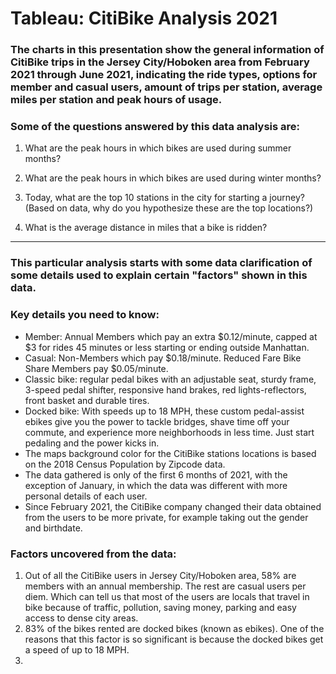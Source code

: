 # Tableau: CitiBike Analysis 2021

### The charts in this presentation show the general information of CitiBike trips in the Jersey City/Hoboken area from February 2021 through June 2021, indicating the ride types, options for member and casual users, amount of trips per station, average miles per station and peak hours of usage.

### Some of the questions answered by this data analysis are:
1. What are the peak hours in which bikes are used during summer months?

2. What are the peak hours in which bikes are used during winter months?

3. Today, what are the top 10 stations in the city for starting a journey? (Based on data, why do you hypothesize these are the top locations?)

4. What is the average distance in miles that a bike is ridden?
---
### This particular analysis starts with some data clarification of some details used to explain certain "factors" shown in this data.
### Key details you need to know:
- Member: Annual Members which pay an extra $0.12/minute, capped at $3 for rides 45 minutes or less starting or ending outside Manhattan.
- Casual: Non-Members which pay $0.18/minute. Reduced Fare Bike Share Members pay $0.05/minute.
- Classic bike: regular pedal bikes with an adjustable seat, sturdy frame, 3-speed pedal shifter, responsive hand brakes, red lights-reflectors, front basket and durable tires.
- Docked bike: With speeds up to 18 MPH, these custom pedal-assist ebikes give you the power to tackle bridges, shave time off your commute, and experience more neighborhoods in less time. Just start pedaling and the power kicks in.
- The maps background color for the CitiBike stations locations is based on the 2018 Census Population by Zipcode data.
- The data gathered is only of the first 6 months of 2021, with the exception of January, in which the data was different with more personal details of each user.
- Since February 2021, the CitiBike company changed their data obtained from the users to be more private, for example taking out the gender and birthdate.

### Factors uncovered from the data:
1. Out of all the CitiBike users in Jersey City/Hoboken area, 58% are members with an annual membership. The rest are casual users per diem. Which can tell us that most of the users are locals that travel in bike because of traffic, pollution, saving money, parking and easy access to dense city areas.
2. 83% of the bikes rented are docked bikes (known as ebikes). One of the reasons that this factor is so significant is because the docked bikes get a speed of up to 18 MPH.
3. 
